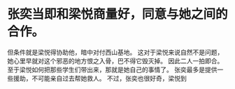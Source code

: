 # 张奕当即和梁悦商量好，同意与她之间的合作。
但条件就是梁悦得协助他，暗中对付西山基地。
这对于梁悦来说自然不是问题，她心里早就对这个邪恶的地方恨之入骨，巴不得它毁灭掉。
因此二人一拍即合。
至于梁悦如何把那些学生们带出来，那就是她自己的事情了。
张奕最多是提供一些援助，不可能亲自过去帮她救人。
不过，张奕也很好奇，梁悦到

